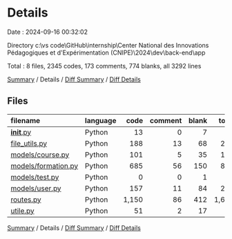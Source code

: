 # Details

Date : 2024-09-16 00:32:02

Directory c:\\vs code\\GitHub\\internship\\Center National des Innovations Pédagogiques et d'Expérimentation (CNIPE)\\2024\\dev\\back-end\\app

Total : 8 files,  2345 codes, 173 comments, 774 blanks, all 3292 lines

[Summary](results.md) / Details / [Diff Summary](diff.md) / [Diff Details](diff-details.md)

## Files
| filename | language | code | comment | blank | total |
| :--- | :--- | ---: | ---: | ---: | ---: |
| [__init__.py](/__init__.py) | Python | 13 | 0 | 7 | 20 |
| [file_utils.py](/file_utils.py) | Python | 188 | 13 | 68 | 269 |
| [models/course.py](/models/course.py) | Python | 101 | 5 | 35 | 141 |
| [models/formation.py](/models/formation.py) | Python | 685 | 56 | 150 | 891 |
| [models/test.py](/models/test.py) | Python | 0 | 0 | 1 | 1 |
| [models/user.py](/models/user.py) | Python | 157 | 11 | 84 | 252 |
| [routes.py](/routes.py) | Python | 1,150 | 86 | 412 | 1,648 |
| [utile.py](/utile.py) | Python | 51 | 2 | 17 | 70 |

[Summary](results.md) / Details / [Diff Summary](diff.md) / [Diff Details](diff-details.md)